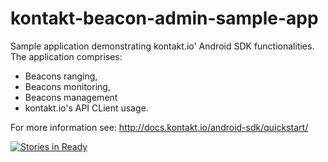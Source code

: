 kontakt-beacon-admin-sample-app
===============================

Sample application demonstrating kontakt.io' Android SDK functionalities. The application comprises:
- Beacons ranging,
- Beacons monitoring,
- Beacons management
- kontakt.io's API CLient usage.

For more information see: http://docs.kontakt.io/android-sdk/quickstart/

[![Stories in Ready](https://badge.waffle.io/jdelgado2002/kontakt-beacon-admin-sample-app.png?label=ready&title=Ready)](http://waffle.io/jdelgado2002/kontakt-beacon-admin-sample-app)

